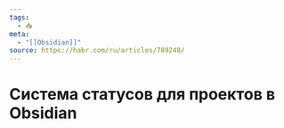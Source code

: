 ```yaml
---
tags:
  - 📥
meta:
  - "[[Obsidian]]"
source: https://habr.com/ru/articles/789248/
---
```


# Система статусов для проектов в Obsidian